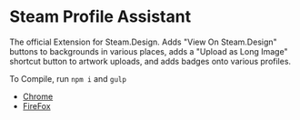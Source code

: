 # Steam Profile Assistant
The official Extension for Steam.Design. Adds "View On Steam.Design" buttons to backgrounds in various places, adds a "Upload as Long Image" shortcut button to artwork uploads, and adds badges onto various profiles.

To Compile, run `npm i` and `gulp`

* [Chrome](https://chrome.google.com/webstore/detail/steam-profile-assistant/mjmabgdoainclinjecbkdancpamdiaih)
* [FireFox](https://addons.mozilla.org/en-US/firefox/addon/steam-design-buttons/)
